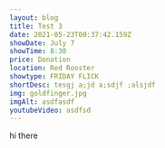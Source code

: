 ```yaml
---
layout: blog
title: Test 3
date: 2021-05-23T00:37:42.159Z
showDate: July 7
showTime: 8:30
price: Donation
location: Red Rooster
showtype: FRIDAY FLICK
shortDesc: tesgj a;jd a;sdjf ;alsjdf
img: goldfinger.jpg
imgAlt: asdfasdf
youtubeVideo: asdfsd
---
```

hi there